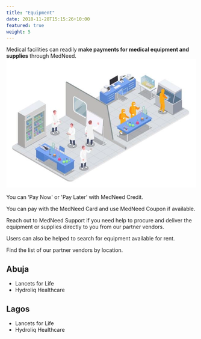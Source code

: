 ```yaml
---
title: "Equipment"
date: 2018-11-28T15:15:26+10:00
featured: true
weight: 5
---
```


Medical facilities can readily **make payments for medical equipment and supplies** through MedNeed. 
![Medical Equipment](/images/illustrations/medical-products.webp)

You can ‘Pay Now' or 'Pay Later’ with MedNeed Credit. 

You can pay with the MedNeed Card and use MedNeed Coupon if available.

Reach out to MedNeed Support if you need help to procure and deliver the equipment or supplies directly to you from our partner vendors.

Users can also be helped to search for equipment available for rent. 

Find the list of our partner vendors by location.

## Abuja

- Lancets for Life
- Hydroliq Healthcare


## Lagos

- Lancets for Life
- Hydroliq Healthcare
